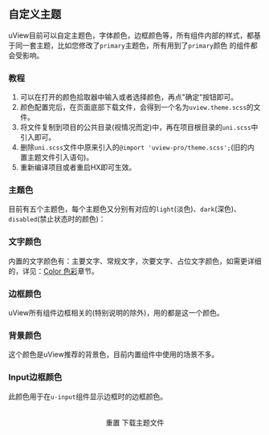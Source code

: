 ## 自定义主题

<demo-model url="/pages/componentsC/color/index"></demo-model>

uView目前可以自定主题色，字体颜色，边框颜色等，所有组件内部的样式，都基于同一套主题，比如您修改了`primary`主题色，所有用到了`primary`颜色
的组件都会受影响。


### 教程

1. 可以在打开的颜色拾取器中输入或者选择颜色，再点"确定"按钮即可。
2. 颜色配置完后，在页面底部下载文件，会得到一个名为`uview.theme.scss`的文件。
3. 将文件复制到项目的公共目录(视情况而定)中，再在项目根目录的`uni.scss`中引入即可。
4. 删除`uni.scss`文件中原来引入的`@import 'uview-pro/theme.scss';`(旧的内置主题文件引入语句)。
5. 重新编译项目或者重启HX即可生效。


### 主题色

<el-alert style="margin: 20px 0;" v-if="lastTime" :title="lastTime" type="success" effect="dark">
</el-alert>

目前有五个主题色，每个主题色又分别有对应的`light`(淡色)、`dark`(深色)、`disabled`(禁止状态时的颜色)：

<div class="row">
	<div class="col-md-2">
		<color-picker v-model="color['type-primary']" :bg-color="color['type-primary']" name="primary" :value="color['type-primary']"></color-picker>
	</div>
	<div class="col-md-2">
		<color-picker v-model="color['type-success']" :bg-color="color['type-success']" name="success" :value="color['type-success']"></color-picker>
	</div>
	<div class="col-md-2">
		<color-picker v-model="color['type-error']" :bg-color="color['type-error']" name="error" :value="color['type-error']"></color-picker>
	</div>
	<div class="col-md-2">
		<color-picker v-model="color['type-warning']" :bg-color="color['type-warning']" name="warning" :value="color['type-warning']"></color-picker>
	</div>
	<div class="col-md-2">
		<color-picker v-model="color['type-info']" :bg-color="color['type-info']" name="info" :value="color['type-info']"></color-picker>
	</div>
</div>

<div class="row">
	<div class="col-md-2">
		<color-picker v-model="color['type-primary-dark']" :bg-color="color['type-primary-dark']" name="primary-dark" :value="color['type-primary-dark']"></color-picker>
	</div>
	<div class="col-md-2">
		<color-picker v-model="color['type-success-dark']" :bg-color="color['type-success-dark']" name="success-dark" :value="color['type-success-dark']"></color-picker>
	</div>
	<div class="col-md-2">
		<color-picker v-model="color['type-error-dark']" :bg-color="color['type-error-dark']" name="error-dark" :value="color['type-error-dark']"></color-picker>
	</div>
	<div class="col-md-2">
		<color-picker v-model="color['type-warning-dark']" :bg-color="color['type-warning-dark']" name="warning-dark" :value="color['type-warning-dark']"></color-picker>
	</div>
	<div class="col-md-2">
		<color-picker v-model="color['type-info-dark']" :bg-color="color['type-info-dark']" name="info-dark" :value="color['type-info-dark']"></color-picker>
	</div>
</div>

<div class="row">
	<div class="col-md-2">
		<color-picker v-model="color['type-primary-disabled']" :bg-color="color['type-primary-disabled']" name="primary-disabled" :value="color['type-primary-disabled']"></color-picker>
	</div>
	<div class="col-md-2">
		<color-picker v-model="color['type-success-disabled']" :bg-color="color['type-success-disabled']" name="success-disabled" :value="color['type-success-disabled']"></color-picker>
	</div>
	<div class="col-md-2">
		<color-picker v-model="color['type-error-disabled']" :bg-color="color['type-error-disabled']" name="error-disabled" :value="color['type-error-disabled']"></color-picker>
	</div>
	<div class="col-md-2">
		<color-picker v-model="color['type-warning-disabled']" :bg-color="color['type-warning-disabled']" name="warning-disabled" :value="color['type-warning-disabled']"></color-picker>
	</div>
	<div class="col-md-2">
		<color-picker v-model="color['type-info-disabled']" :bg-color="color['type-info-disabled']" name="info-disabled" :value="color['type-info-disabled']"></color-picker>
	</div>
</div>

<div class="row">
	<div class="col-md-2">
		<color-picker v-model="color['type-primary-light']" color="#606266" :bg-color="color['type-primary-light']" name="primary-light" :value="color['type-primary-light']"></color-picker>
	</div>
	<div class="col-md-2">
		<color-picker v-model="color['type-success-light']" color="#606266" :bg-color="color['type-success-light']" name="success-light" :value="color['type-success-light']"></color-picker>
	</div>
	<div class="col-md-2">
		<color-picker v-model="color['type-error-light']" color="#606266" :bg-color="color['type-error-light']" name="error-light" :value="color['type-error-light']"></color-picker>
	</div>
	<div class="col-md-2">
		<color-picker v-model="color['type-warning-light']" color="#606266" :bg-color="color['type-warning-light']" name="warning-light" :value="color['type-warning-light']"></color-picker>
	</div>
	<div class="col-md-2">
		<color-picker v-model="color['type-info-light']" color="#606266" :bg-color="color['type-info-light']" name="info-light" :value="color['type-info-light']"></color-picker>
	</div>
</div>


### 文字颜色

内置的文字颜色有：主要文字、常规文字，次要文字、占位文字颜色，如需更详细的，详见：[Color 色彩](/components/color.html)章节。

<div class="row">
	<div class="col-md-2">
		<color-picker v-model="color['main-color']" color="#fff" :bg-color="color['main-color']" name="main-color" :value="color['main-color']"></color-picker>
	</div>
	<div class="col-md-2">
		<color-picker v-model="color['content-color']" color="#fff" :bg-color="color['content-color']" name="content-color" :value="color['content-color']"></color-picker>
	</div>
	<div class="col-md-2">
		<color-picker v-model="color['tips-color']" color="#fff" :bg-color="color['tips-color']" name="tips-color" :value="color['tips-color']"></color-picker>
	</div>
	<div class="col-md-2">
		<color-picker v-model="color['light-color']" color="#fff" :bg-color="color['light-color']" name="light-color" :value="color['warning-light']"></color-picker>
	</div>
</div>


### 边框颜色

uView所有组件边框相关的(特别说明的除外)，用的都是这一个颜色。

<div class="row">
	<div class="col-md-2">
		<color-picker v-model="color['border-color']" color="#606266" :bg-color="color['border-color']" name="border-color" :value="color['border-color']"></color-picker>
	</div>
</div>


### 背景颜色

这个颜色是uView推荐的背景色，目前内置组件中使用的场景不多。

<div class="row">
	<div class="col-md-2">
		<color-picker v-model="color['bg-color']" color="#606266" :bg-color="color['bg-color']" name="bg-color" :value="color['bg-color']"></color-picker>
	</div>
</div>


### Input边框颜色

此颜色用于在`u-input`组件显示边框时的边框颜色。

<div class="row">
	<div class="col-md-2">
		<color-picker v-model="color['form-item-border-color']" color="#606266" :bg-color="color['form-item-border-color']" name="form-item-border-color" :value="color['form-item-border-color']"></color-picker>
	</div>
</div>


<div class="submit-btn-group">
	<el-button type="warning" @click="resetTheme">重置</el-button>
    <el-button type="primary" @click="downThemeFile">下载主题文件</el-button>
</div>


<script>
	import theme from "../util/theme.js";
	export default {
		data() {
			return {
				color: theme,
				lastTime: ''
			}
		},
		created() {
			// 检查是否存在上一次配置的主题
			try {
				let themeData = JSON.parse(localStorage.getItem('themeData'));
				let themeTime = localStorage.getItem('themeTime');
				if(themeData && themeTime) {
					this.color = themeData;
					this.lastTime = `您于${themeTime}配置过一次主题，已为您读取上一次的配置，如不需要，请在底部重置为默认的主题。`;
				}
			} catch(err) {}
		},
		methods: {
			// 生成文件的内容
			downThemeFile() {
				let date = new Date();
				let content = `// 此自定义uView主题生成于${this.dateTime()}\n`;
				content += '// 地址：http://www.uviewui.com/guide/theme.html\n\n';
				let i = 0;
				for(let key in this.color) {
					// 拼接成"$u-main-color: #303133;"这种形式
					let tmp = '$u-' + key + ': ' + this.color[key] + ';';
					content += tmp + '\n'; // 换行
				}
				// 将本次的主题保存在本地，下次直接使用
				try {
					localStorage.setItem("themeData", JSON.stringify(this.color));
					localStorage.setItem("themeTime", this.dateTime());
				} catch(err) {
					
				}
				this.download('uview.theme.scss', content);
			},
			// 生成文件并下载
			download(filename, text) {
				let element = document.createElement('a');
				element.setAttribute('href', 'data:text/plain;charset=utf-8,' + encodeURIComponent(text));
				element.setAttribute('download', filename);
			
				element.style.display = 'none';
				document.body.appendChild(element);
			
				element.click();
			
				document.body.removeChild(element);
			},
			// 重置主题
			resetTheme() {
				this.$confirm('确定要重置主题吗？').then(_ => {
					this.color = theme;
					this.lastTime = '';
					// 清空本地存储的主题
					try {
						localStorage.removeItem("themeData");
						localStorage.removeItem("themeTime");
					} catch(err) {
						
					}
					done();
				}).catch(_ => {});
			},
			// 获取时间
			dateTime() {
				let time=new Date();
				let year=time.getFullYear();//获取年
				let month=time.getMonth()+1;//或者月
				let day=time.getDate();//或者天
				let hour=time.getHours();//获取小时
				let minu =time.getMinutes();//获取分钟
				let data=year+"-";
				if(month<10){
					data+="0";
				}
				data+=month+"-";
				if(day<10){
					data+="0"
				}
				data+=day+" ";
				if(hour<10){
					data+="0"
				}
				data+=hour+":";
				if(minu<10){
					data+="0"
				}
				data+=minu;
				return data;
			}
		}
	}
</script>


<style scoped lang="scss">
	.submit-btn-group {
		margin-top: 2rem;
		text-align: center;
	}
</style>